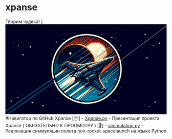 # xpanse
Творим чудеса!
[![Header](https://github.com/plzZarbotay/xpanse/blob/main/image.png)
#Навигатор по GitHub Xpanse
[📦] - [Xpanse.py]([https://github.com/plzZarbotay/xpanse/simmulation.py](https://github.com/plzZarbotay/xpanse/blob/main/Xpanse.pdf)) - Презентация проекта Xpanse ( ОБЯЗАТЕЛЬНО К ПРОСМОТРУ )
[🎉] - [simmulation.py](https://github.com/plzZarbotay/xpanse/simmulation.py) - Реализация симмуляции полета non-rocket-spacelaunch на языке Python 
